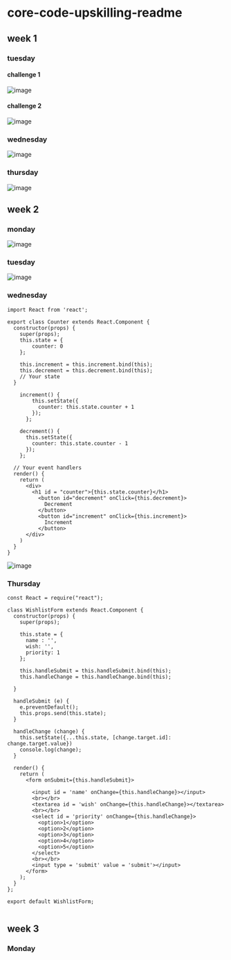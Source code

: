 # core-code-upskilling-readme

## week 1
### tuesday
#### challenge 1
![image](https://user-images.githubusercontent.com/89661214/197918438-e5b35447-ca83-4ca3-8c3d-3bb4694a2b05.png)

#### challenge 2

![image](https://user-images.githubusercontent.com/89661214/197918300-115c74fb-1f71-43f6-a48f-0faef1643d23.png)

### wednesday
![image](https://user-images.githubusercontent.com/89661214/198167063-b47c0e02-7980-4c1a-8558-1bdcd5c33056.png)

### thursday
![image](https://user-images.githubusercontent.com/89661214/198425105-4664cc80-98c9-4e42-985a-2c743228c851.png)

## week 2
### monday
![image](https://user-images.githubusercontent.com/89661214/199131524-d54da815-7c9d-4c81-b857-9df6cc0011b0.png)

### tuesday
![image](https://user-images.githubusercontent.com/89661214/199864676-58477a3a-cedf-4f14-9a12-37b00c537a6b.png)

### wednesday
```
import React from 'react';

export class Counter extends React.Component {
  constructor(props) {
    super(props);
    this.state = {
        counter: 0
    };

    this.increment = this.increment.bind(this);
    this.decrement = this.decrement.bind(this);
    // Your state
  }
  
    increment() {
        this.setState({
          counter: this.state.counter + 1
        });
      };
      
    decrement() {
      this.setState({
        counter: this.state.counter - 1
      });
    };
  
  // Your event handlers 
  render() {
    return (
      <div>
        <h1 id = "counter">{this.state.counter}</h1>
          <button id="decrement" onClick={this.decrement}>
            Decrement
          </button>
          <button id="increment" onClick={this.increment}>
            Increment
          </button>
      </div>
    )
  }
}
```
![image](https://user-images.githubusercontent.com/89661214/200453746-34334df1-1aff-4f77-923c-2923a8bfeb38.png)

### Thursday
```
const React = require("react");

class WishlistForm extends React.Component {
  constructor(props) {
    super(props);
    
    this.state = {
      name : '',
      wish: '',
      priority: 1
    };

    this.handleSubmit = this.handleSubmit.bind(this);
    this.handleChange = this.handleChange.bind(this);

  }

  handleSubmit (e) {
    e.preventDefault();
    this.props.send(this.state);
  }

  handleChange (change) {
    this.setState({...this.state, [change.target.id]: change.target.value})
    console.log(change);
  }
  
  render() {
    return (
      <form onSubmit={this.handleSubmit}>

        <input id = 'name' onChange={this.handleChange}></input>
        <br></br>
        <textarea id = 'wish' onChange={this.handleChange}></textarea>
        <br></br>
        <select id = 'priority' onChange={this.handleChange}>  
          <option>1</option>  
          <option>2</option>  
          <option>3</option>  
          <option>4</option>  
          <option>5</option>  
        </select>  
        <br></br>
        <input type = 'submit' value = 'submit'></input>
      </form>
    );
  }
};

export default WishlistForm;


```
## week 3
### Monday
